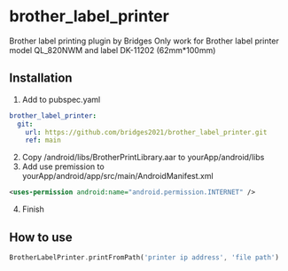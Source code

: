 # brother_label_printer

Brother label printing plugin by Bridges
Only work for Brother label printer model QL_820NWM and label DK-11202 (62mm*100mm)

## Installation
1. Add to pubspec.yaml
```yaml
brother_label_printer:
  git:
    url: https://github.com/bridges2021/brother_label_printer.git
    ref: main
```
2. Copy /android/libs/BrotherPrintLibrary.aar to yourApp/android/libs
3. Add use premission to yourApp/android/app/src/main/AndroidManifest.xml
```xml
<uses-permission android:name="android.permission.INTERNET" />
```
4. Finish
## How to use
```dart
BrotherLabelPrinter.printFromPath('printer ip address', 'file path')
```
